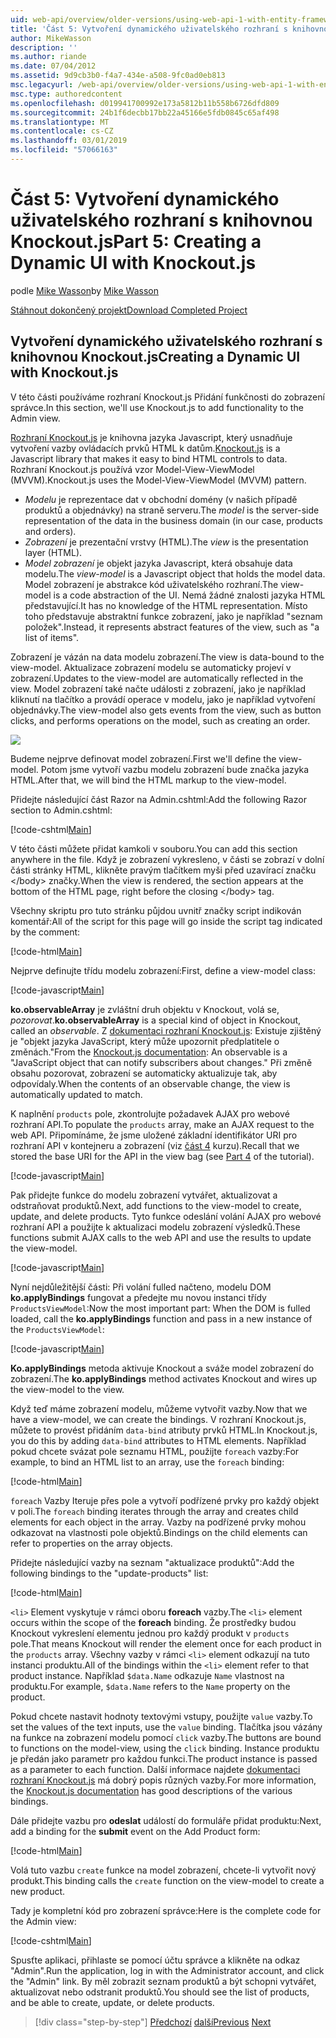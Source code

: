 ```yaml
---
uid: web-api/overview/older-versions/using-web-api-1-with-entity-framework-5/using-web-api-with-entity-framework-part-5
title: 'Část 5: Vytvoření dynamického uživatelského rozhraní s knihovnou Knockout.js | Dokumentace Microsoftu'
author: MikeWasson
description: ''
ms.author: riande
ms.date: 07/04/2012
ms.assetid: 9d9cb3b0-f4a7-434e-a508-9fc0ad0eb813
msc.legacyurl: /web-api/overview/older-versions/using-web-api-1-with-entity-framework-5/using-web-api-with-entity-framework-part-5
msc.type: authoredcontent
ms.openlocfilehash: d019941700992e173a5812b11b558b6726dfd809
ms.sourcegitcommit: 24b1f6decbb17bb22a45166e5fdb0845c65af498
ms.translationtype: MT
ms.contentlocale: cs-CZ
ms.lasthandoff: 03/01/2019
ms.locfileid: "57066163"
---
```

<a name="part-5-creating-a-dynamic-ui-with-knockoutjs"></a><span data-ttu-id="f25ce-102">Část 5: Vytvoření dynamického uživatelského rozhraní s knihovnou Knockout.js</span><span class="sxs-lookup"><span data-stu-id="f25ce-102">Part 5: Creating a Dynamic UI with Knockout.js</span></span>
====================
<span data-ttu-id="f25ce-103">podle [Mike Wasson](https://github.com/MikeWasson)</span><span class="sxs-lookup"><span data-stu-id="f25ce-103">by [Mike Wasson](https://github.com/MikeWasson)</span></span>

[<span data-ttu-id="f25ce-104">Stáhnout dokončený projekt</span><span class="sxs-lookup"><span data-stu-id="f25ce-104">Download Completed Project</span></span>](http://code.msdn.microsoft.com/ASP-NET-Web-API-with-afa30545)

## <a name="creating-a-dynamic-ui-with-knockoutjs"></a><span data-ttu-id="f25ce-105">Vytvoření dynamického uživatelského rozhraní s knihovnou Knockout.js</span><span class="sxs-lookup"><span data-stu-id="f25ce-105">Creating a Dynamic UI with Knockout.js</span></span>

<span data-ttu-id="f25ce-106">V této části používáme rozhraní Knockout.js Přidání funkčnosti do zobrazení správce.</span><span class="sxs-lookup"><span data-stu-id="f25ce-106">In this section, we'll use Knockout.js to add functionality to the Admin view.</span></span>

<span data-ttu-id="f25ce-107">[Rozhraní Knockout.js](http://knockoutjs.com/) je knihovna jazyka Javascript, který usnadňuje vytvoření vazby ovládacích prvků HTML k datům.</span><span class="sxs-lookup"><span data-stu-id="f25ce-107">[Knockout.js](http://knockoutjs.com/) is a Javascript library that makes it easy to bind HTML controls to data.</span></span> <span data-ttu-id="f25ce-108">Rozhraní Knockout.js používá vzor Model-View-ViewModel (MVVM).</span><span class="sxs-lookup"><span data-stu-id="f25ce-108">Knockout.js uses the Model-View-ViewModel (MVVM) pattern.</span></span>

- <span data-ttu-id="f25ce-109">*Modelu* je reprezentace dat v obchodní domény (v našich případě produktů a objednávky) na straně serveru.</span><span class="sxs-lookup"><span data-stu-id="f25ce-109">The *model* is the server-side representation of the data in the business domain (in our case, products and orders).</span></span>
- <span data-ttu-id="f25ce-110">*Zobrazení* je prezentační vrstvy (HTML).</span><span class="sxs-lookup"><span data-stu-id="f25ce-110">The *view* is the presentation layer (HTML).</span></span>
- <span data-ttu-id="f25ce-111">*Model zobrazení* je objekt jazyka Javascript, která obsahuje data modelu.</span><span class="sxs-lookup"><span data-stu-id="f25ce-111">The *view-model* is a Javascript object that holds the model data.</span></span> <span data-ttu-id="f25ce-112">Model zobrazení je abstrakce kód uživatelského rozhraní.</span><span class="sxs-lookup"><span data-stu-id="f25ce-112">The view-model is a code abstraction of the UI.</span></span> <span data-ttu-id="f25ce-113">Nemá žádné znalosti jazyka HTML představující.</span><span class="sxs-lookup"><span data-stu-id="f25ce-113">It has no knowledge of the HTML representation.</span></span> <span data-ttu-id="f25ce-114">Místo toho představuje abstraktní funkce zobrazení, jako je například "seznam položek".</span><span class="sxs-lookup"><span data-stu-id="f25ce-114">Instead, it represents abstract features of the view, such as "a list of items".</span></span>

<span data-ttu-id="f25ce-115">Zobrazení je vázán na data modelu zobrazení.</span><span class="sxs-lookup"><span data-stu-id="f25ce-115">The view is data-bound to the view-model.</span></span> <span data-ttu-id="f25ce-116">Aktualizace zobrazení modelu se automaticky projeví v zobrazení.</span><span class="sxs-lookup"><span data-stu-id="f25ce-116">Updates to the view-model are automatically reflected in the view.</span></span> <span data-ttu-id="f25ce-117">Model zobrazení také načte události z zobrazení, jako je například kliknutí na tlačítko a provádí operace v modelu, jako je například vytvoření objednávky.</span><span class="sxs-lookup"><span data-stu-id="f25ce-117">The view-model also gets events from the view, such as button clicks, and performs operations on the model, such as creating an order.</span></span>

![](using-web-api-with-entity-framework-part-5/_static/image1.png)

<span data-ttu-id="f25ce-118">Budeme nejprve definovat model zobrazení.</span><span class="sxs-lookup"><span data-stu-id="f25ce-118">First we'll define the view-model.</span></span> <span data-ttu-id="f25ce-119">Potom jsme vytvoří vazbu modelu zobrazení bude značka jazyka HTML.</span><span class="sxs-lookup"><span data-stu-id="f25ce-119">After that, we will bind the HTML markup to the view-model.</span></span>

<span data-ttu-id="f25ce-120">Přidejte následující část Razor na Admin.cshtml:</span><span class="sxs-lookup"><span data-stu-id="f25ce-120">Add the following Razor section to Admin.cshtml:</span></span>

[!code-cshtml[Main](using-web-api-with-entity-framework-part-5/samples/sample1.cshtml)]

<span data-ttu-id="f25ce-121">V této části můžete přidat kamkoli v souboru.</span><span class="sxs-lookup"><span data-stu-id="f25ce-121">You can add this section anywhere in the file.</span></span> <span data-ttu-id="f25ce-122">Když je zobrazení vykresleno, v části se zobrazí v dolní části stránky HTML, klikněte pravým tlačítkem myši před uzavírací značku &lt;/body&gt; značky.</span><span class="sxs-lookup"><span data-stu-id="f25ce-122">When the view is rendered, the section appears at the bottom of the HTML page, right before the closing &lt;/body&gt; tag.</span></span>

<span data-ttu-id="f25ce-123">Všechny skriptu pro tuto stránku půjdou uvnitř značky script indikován komentář:</span><span class="sxs-lookup"><span data-stu-id="f25ce-123">All of the script for this page will go inside the script tag indicated by the comment:</span></span>

[!code-html[Main](using-web-api-with-entity-framework-part-5/samples/sample2.html)]

<span data-ttu-id="f25ce-124">Nejprve definujte třídu modelu zobrazení:</span><span class="sxs-lookup"><span data-stu-id="f25ce-124">First, define a view-model class:</span></span>

[!code-javascript[Main](using-web-api-with-entity-framework-part-5/samples/sample3.js)]

<span data-ttu-id="f25ce-125">**ko.observableArray** je zvláštní druh objektu v Knockout, volá se, *pozorovat*.</span><span class="sxs-lookup"><span data-stu-id="f25ce-125">**ko.observableArray** is a special kind of object in Knockout, called an *observable*.</span></span> <span data-ttu-id="f25ce-126">Z [dokumentaci rozhraní Knockout.js](http://knockoutjs.com/documentation/observables.html): Existuje zjištěný je "objekt jazyka JavaScript, který může upozornit předplatitele o změnách."</span><span class="sxs-lookup"><span data-stu-id="f25ce-126">From the [Knockout.js documentation](http://knockoutjs.com/documentation/observables.html): An observable is a "JavaScript object that can notify subscribers about changes."</span></span> <span data-ttu-id="f25ce-127">Při změně obsahu pozorovat, zobrazení se automaticky aktualizuje tak, aby odpovídaly.</span><span class="sxs-lookup"><span data-stu-id="f25ce-127">When the contents of an observable change, the view is automatically updated to match.</span></span>

<span data-ttu-id="f25ce-128">K naplnění `products` pole, zkontrolujte požadavek AJAX pro webové rozhraní API.</span><span class="sxs-lookup"><span data-stu-id="f25ce-128">To populate the `products` array, make an AJAX request to the web API.</span></span> <span data-ttu-id="f25ce-129">Připomínáme, že jsme uložené základní identifikátor URI pro rozhraní API v kontejneru a zobrazení (viz [část 4](using-web-api-with-entity-framework-part-4.md) kurzu).</span><span class="sxs-lookup"><span data-stu-id="f25ce-129">Recall that we stored the base URI for the API in the view bag (see [Part 4](using-web-api-with-entity-framework-part-4.md) of the tutorial).</span></span>

[!code-javascript[Main](using-web-api-with-entity-framework-part-5/samples/sample4.js?highlight=5)]

<span data-ttu-id="f25ce-130">Pak přidejte funkce do modelu zobrazení vytvářet, aktualizovat a odstraňovat produktů.</span><span class="sxs-lookup"><span data-stu-id="f25ce-130">Next, add functions to the view-model to create, update, and delete products.</span></span> <span data-ttu-id="f25ce-131">Tyto funkce odeslání volání AJAX pro webové rozhraní API a použijte k aktualizaci modelu zobrazení výsledků.</span><span class="sxs-lookup"><span data-stu-id="f25ce-131">These functions submit AJAX calls to the web API and use the results to update the view-model.</span></span>

[!code-javascript[Main](using-web-api-with-entity-framework-part-5/samples/sample5.js?highlight=7)]

<span data-ttu-id="f25ce-132">Nyní nejdůležitější části: Při volání fulled načteno, modelu DOM **ko.applyBindings** fungovat a předejte mu novou instanci třídy `ProductsViewModel`:</span><span class="sxs-lookup"><span data-stu-id="f25ce-132">Now the most important part: When the DOM is fulled loaded, call the **ko.applyBindings** function and pass in a new instance of the `ProductsViewModel`:</span></span>

[!code-javascript[Main](using-web-api-with-entity-framework-part-5/samples/sample6.js)]

<span data-ttu-id="f25ce-133">**Ko.applyBindings** metoda aktivuje Knockout a sváže model zobrazení do zobrazení.</span><span class="sxs-lookup"><span data-stu-id="f25ce-133">The **ko.applyBindings** method activates Knockout and wires up the view-model to the view.</span></span>

<span data-ttu-id="f25ce-134">Když teď máme zobrazení modelu, můžeme vytvořit vazby.</span><span class="sxs-lookup"><span data-stu-id="f25ce-134">Now that we have a view-model, we can create the bindings.</span></span> <span data-ttu-id="f25ce-135">V rozhraní Knockout.js, můžete to provést přidáním `data-bind` atributy prvků HTML.</span><span class="sxs-lookup"><span data-stu-id="f25ce-135">In Knockout.js, you do this by adding `data-bind` attributes to HTML elements.</span></span> <span data-ttu-id="f25ce-136">Například pokud chcete svázat pole seznamu HTML, použijte `foreach` vazby:</span><span class="sxs-lookup"><span data-stu-id="f25ce-136">For example, to bind an HTML list to an array, use the `foreach` binding:</span></span>

[!code-html[Main](using-web-api-with-entity-framework-part-5/samples/sample7.html?highlight=1)]

<span data-ttu-id="f25ce-137">`foreach` Vazby Iteruje přes pole a vytvoří podřízené prvky pro každý objekt v poli.</span><span class="sxs-lookup"><span data-stu-id="f25ce-137">The `foreach` binding iterates through the array and creates child elements for each object in the array.</span></span> <span data-ttu-id="f25ce-138">Vazby na podřízené prvky mohou odkazovat na vlastnosti pole objektů.</span><span class="sxs-lookup"><span data-stu-id="f25ce-138">Bindings on the child elements can refer to properties on the array objects.</span></span>

<span data-ttu-id="f25ce-139">Přidejte následující vazby na seznam "aktualizace produktů":</span><span class="sxs-lookup"><span data-stu-id="f25ce-139">Add the following bindings to the "update-products" list:</span></span>

[!code-html[Main](using-web-api-with-entity-framework-part-5/samples/sample8.html)]

<span data-ttu-id="f25ce-140">`<li>` Element vyskytuje v rámci oboru **foreach** vazby.</span><span class="sxs-lookup"><span data-stu-id="f25ce-140">The `<li>` element occurs within the scope of the **foreach** binding.</span></span> <span data-ttu-id="f25ce-141">Že prostředky budou Knockout vykreslení elementu jednou pro každý produkt v `products` pole.</span><span class="sxs-lookup"><span data-stu-id="f25ce-141">That means Knockout will render the element once for each product in the `products` array.</span></span> <span data-ttu-id="f25ce-142">Všechny vazby v rámci `<li>` element odkazují na tuto instanci produktu.</span><span class="sxs-lookup"><span data-stu-id="f25ce-142">All of the bindings within the `<li>` element refer to that product instance.</span></span> <span data-ttu-id="f25ce-143">Například `$data.Name` odkazuje `Name` vlastnost na produktu.</span><span class="sxs-lookup"><span data-stu-id="f25ce-143">For example, `$data.Name` refers to the `Name` property on the product.</span></span>

<span data-ttu-id="f25ce-144">Pokud chcete nastavit hodnoty textovými vstupy, použijte `value` vazby.</span><span class="sxs-lookup"><span data-stu-id="f25ce-144">To set the values of the text inputs, use the `value` binding.</span></span> <span data-ttu-id="f25ce-145">Tlačítka jsou vázány na funkce na zobrazení modelu pomocí `click` vazby.</span><span class="sxs-lookup"><span data-stu-id="f25ce-145">The buttons are bound to functions on the model-view, using the `click` binding.</span></span> <span data-ttu-id="f25ce-146">Instance produktu je předán jako parametr pro každou funkci.</span><span class="sxs-lookup"><span data-stu-id="f25ce-146">The product instance is passed as a parameter to each function.</span></span> <span data-ttu-id="f25ce-147">Další informace najdete [dokumentaci rozhraní Knockout.js](http://knockoutjs.com/documentation/observables.html) má dobrý popis různých vazby.</span><span class="sxs-lookup"><span data-stu-id="f25ce-147">For more information, the [Knockout.js documentation](http://knockoutjs.com/documentation/observables.html) has good descriptions of the various bindings.</span></span>

<span data-ttu-id="f25ce-148">Dále přidejte vazbu pro **odeslat** událostí do formuláře přidat produktu:</span><span class="sxs-lookup"><span data-stu-id="f25ce-148">Next, add a binding for the **submit** event on the Add Product form:</span></span>

[!code-html[Main](using-web-api-with-entity-framework-part-5/samples/sample9.html)]

<span data-ttu-id="f25ce-149">Volá tuto vazbu `create` funkce na model zobrazení, chcete-li vytvořit nový produkt.</span><span class="sxs-lookup"><span data-stu-id="f25ce-149">This binding calls the `create` function on the view-model to create a new product.</span></span>

<span data-ttu-id="f25ce-150">Tady je kompletní kód pro zobrazení správce:</span><span class="sxs-lookup"><span data-stu-id="f25ce-150">Here is the complete code for the Admin view:</span></span>

[!code-cshtml[Main](using-web-api-with-entity-framework-part-5/samples/sample10.cshtml)]

<span data-ttu-id="f25ce-151">Spusťte aplikaci, přihlaste se pomocí účtu správce a klikněte na odkaz "Admin".</span><span class="sxs-lookup"><span data-stu-id="f25ce-151">Run the application, log in with the Administrator account, and click the "Admin" link.</span></span> <span data-ttu-id="f25ce-152">By měl zobrazit seznam produktů a být schopni vytvářet, aktualizovat nebo odstranit produktů.</span><span class="sxs-lookup"><span data-stu-id="f25ce-152">You should see the list of products, and be able to create, update, or delete products.</span></span>

> [!div class="step-by-step"]
> <span data-ttu-id="f25ce-153">[Předchozí](using-web-api-with-entity-framework-part-4.md)
> [další](using-web-api-with-entity-framework-part-6.md)</span><span class="sxs-lookup"><span data-stu-id="f25ce-153">[Previous](using-web-api-with-entity-framework-part-4.md)
[Next](using-web-api-with-entity-framework-part-6.md)</span></span>
